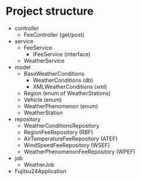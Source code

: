 # Project structure

- controller
  - FeeController (get/post)
- service
  - FeeService
    - IFeeService (interface)
  - WeatherService
- model
  - BaseWeatherConditions
    - WeatherConditions (db)
    - XMLWeatherConditions (xml)
  - Region (enum of WeatherStations)
  - Vehicle (enum)
  - WeatherPhenomenon (enum)
  - WeatherStation
- repository
  - WeatherConditionsRepository
  - RegionFeeRepository (RBF)
  - AirTemperatureFeeRepository (ATEF)
  - WindSpeedFeeRepository (WSEF)
  - WeatherPhenomenonFeeRepository (WPEF)
- job
  - WeatherJob
- Fujitsu24Application